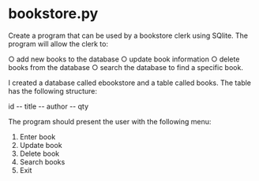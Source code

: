# bookstore.py
Create a program that can be used by a bookstore clerk using SQlite. The program will allow the clerk to: 

○ add new books to the database 
○ update book information 
○ delete books from the database 
○ search the database to find a specific book.

I created a database called ebookstore and a table called books. The table has the following structure:

id -- title -- author -- qty

The program should present the user with the following menu:

1. Enter book
2. Update book
3. Delete book
4. Search books
0. Exit

